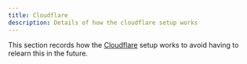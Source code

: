 ```yaml
---
title: Cloudflare
description: Details of how the cloudflare setup works
---
```


This section records how the [Cloudflare]() setup works to avoid having to relearn this in the future.






